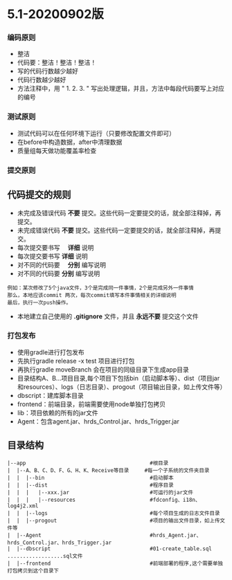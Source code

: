 # 5.1-20200902版

### 编码原则
- 整洁
- 代码要：整洁！整洁！整洁！
- 写的代码行数越少越好
- 代码行数越少越好
- 方法注释中，用 " 1. 2. 3. " 写出处理逻辑，并且，方法中每段代码要写上对应的编号

### 测试原则
- 测试代码可以在任何环境下运行（只要修改配置文件即可）
- 在before中构造数据，after中清理数据
- 质量组每天做功能覆盖率检查

### 提交原则


## 代码提交的规则
- 未完成及错误代码 __不要__ 提交。这些代码一定要提交的话，就全部注释掉，再提交。
- 未完成错误代码 __不要__ 提交。这些代码一定要提交的话，就全部注释掉，再提交。
- 每次提交要书写　 __详细__ 说明
- 每次提交要书写 __详细__ 说明
- 对不同的代码要　 __分别__ 编写说明
- 对不同的代码要 __分别__ 编写说明
```text
例如：某次修改了5个java文件，3个是完成同一件事情，2个是完成另外一件事情
那么，本地应该commit 两次，每次commit填写本件事情相关的详细说明
最后，执行一次push操作。 
```  
- 本地建立自己使用的 __.gitignore__ 文件，并且 __永远不要__ 提交这个文件

### 打包发布
- 使用gradle进行打包发布
- 先执行gradle release -x test 项目进行打包
- 再执行gradle moveBranch 会在项目的同级目录下生成app目录
- 目录结构A、B...项目目录,每个项目下包括bin（启动脚本等）、dist（项目jar和resources）、logs（日志目录）、progout（项目输出目录，如上传文件等）
- dbscript：建库脚本目录
- frontend：前端目录，前端需要使用node单独打包拷贝
- lib：项目依赖的所有的jar文件
- Agent：包含agent.jar、hrds_Control.jar、hrds_Trigger.jar

## 目录结构
```
|--app                                        #根目录
|  |--A、B、C、D、F、G、H、K、Receive等目录     #每一个子系统的文件夹目录
|  |  |--bin                                  #启动脚本
|  |  |--dist                                 #程序目录
|  |  |   |--xxx.jar                          #可运行的jar文件
|  |  |   |--resources                        #fdconfig、i18n、log4j2.xml
|  |  |--logs                                 #每个项目生成的日志文件目录
|  |  |--progout                              #项目的输出文件目录，如上传文件等
|  |--Agent                                   #hrds_Agent.jar、hrds_Control.jar、hrds_Trigger.jar
|  |--dbscript                                #01-create_table.sql ..................sql文件
|  |--frontend                                #前端部署的程序,这个需要单独打包拷贝到这个目录下

